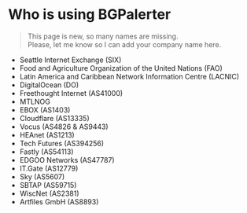 # Who is using BGPalerter

> This page is new, so many names are missing.  
Please, let me know so I can add your company name here.

* Seattle Internet Exchange (SIX)
* Food and Agriculture Organization of the United Nations (FAO)
* Latin America and Caribbean Network Information Centre (LACNIC)
* DigitalOcean (DO)
* Freethought Internet (AS41000)
* MTLNOG
* EBOX (AS1403)
* Cloudflare (AS13335)
* Vocus (AS4826 & AS9443)
* HEAnet (AS1213)
* Tech Futures (AS394256)
* Fastly (AS54113)
* EDGOO Networks (AS47787)
* IT.Gate (AS12779)
* Sky (AS5607)
* SBTAP (AS59715)
* WiscNet (AS2381)
* Artfiles GmbH (AS8893)
